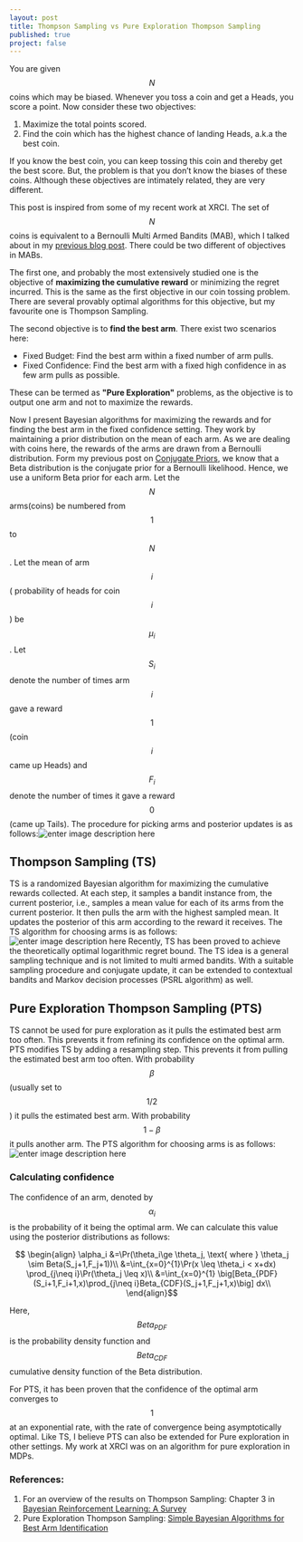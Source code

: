 ```yaml
---
layout: post
title: Thompson Sampling vs Pure Exploration Thompson Sampling
published: true
project: false
---
```



You are given $$N$$ coins which may be biased. Whenever you toss a coin and get a Heads, you score a point. Now consider these two objectives:

 1. Maximize the total points scored.
 2. Find the coin which has the highest chance of landing Heads, a.k.a the best coin.

If you know the best coin, you can keep tossing this coin and thereby get the best score. But, the problem is that you don’t know the biases of these coins. Although these objectives are intimately related, they are very different.

This post is inspired from some of my recent work at XRCI. The set of $$N$$ coins is equivalent to a Bernoulli Multi Armed Bandits (MAB), which I talked about in my [previous blog post](http://sudeepraja.github.io/Bandits/). There could be two different of objectives in MABs.

The first one, and probably the most extensively studied one is the objective of **maximizing the cumulative reward** or minimizing the regret incurred. This is the same as the first objective in our coin tossing problem. There are several provably optimal algorithms for this objective, but my favourite one is Thompson Sampling.

The second objective is to **find the best arm**. There exist two scenarios here:

 - Fixed Budget: Find the best arm within a fixed number of arm pulls. 
 - Fixed Confidence: Find the best arm with a fixed high confidence in as few arm pulls as possible.

These can be termed as **"Pure Exploration"** problems, as the objective is to output one arm and not to maximize the rewards.

Now I present Bayesian algorithms for maximizing the rewards and for finding the best arm in the fixed confidence setting.  They work by maintaining a prior distribution on the mean of each arm. As we are dealing with coins here, the rewards of the arms are drawn from a Bernoulli distribution. Form my previous post on [Conjugate Priors](http://sudeepraja.github.io/Bayes/), we know that a Beta distribution is the conjugate prior for a Bernoulli likelihood. Hence, we use a uniform Beta prior for each arm. Let the $$N$$ arms(coins) be numbered from $$1$$ to $$N$$. Let the mean of arm $$i$$( probability of heads for coin $$i$$ ) be $$\mu_i$$. Let $$S_i$$ denote the number of times arm $$i$$ gave a reward $$1$$ (coin $$i$$ came up Heads) and $$F_i$$ denote the number of times it gave a reward $$0$$ (came up Tails). The procedure for picking arms and posterior updates is as follows:![enter image description here](https://raw.githubusercontent.com/sudeepraja/sudeepraja.github.io/master/images/Bernoulli.PNG)

## Thompson Sampling (TS)
TS is a randomized Bayesian algorithm for maximizing the cumulative rewards collected. At each step, it samples a bandit instance from, the current posterior, i.e., samples a mean value for each of its arms from the current posterior. It then pulls the arm with the highest sampled mean. It updates the posterior of this arm according to the reward it receives. The TS algorithm for choosing arms is as follows:
![enter image description here](https://raw.githubusercontent.com/sudeepraja/sudeepraja.github.io/master/images/TS.PNG)
Recently, TS has been proved to achieve the theoretically optimal logarithmic regret bound. The TS idea is a general sampling technique and is not limited to multi armed bandits. With a suitable sampling procedure and conjugate update, it can be extended to contextual bandits and Markov decision processes (PSRL algorithm) as well.

## Pure Exploration Thompson Sampling (PTS)
TS cannot be used for pure exploration as it pulls the estimated best arm too often. This prevents it from refining its confidence on the optimal arm. PTS modifies TS by adding a resampling step. This prevents it from pulling the estimated best arm too often. With probability $$\beta$$ (usually set to $$1/2$$) it pulls the estimated best arm. With probability $$1-\beta$$ it pulls another arm. The PTS algorithm for choosing arms is as follows:
![enter image description here](https://raw.githubusercontent.com/sudeepraja/sudeepraja.github.io/master/images/PureExpTS.PNG)

### Calculating confidence
The confidence of an arm, denoted by $$\alpha_i$$ is the probability of it being the optimal arm. We can calculate this value using the posterior distributions as follows:

$$
\begin{align}
\alpha_i &=\Pr(\theta_i\ge \theta_j, \text{ where } \theta_j \sim Beta(S_j+1,F_j+1))\\
&=\int_{x=0}^{1}\Pr(x \leq \theta_i < x+dx) \prod_{j\neq i}\Pr(\theta_j \leq x)\\
&=\int_{x=0}^{1} \big[Beta_{PDF}(S_i+1,F_i+1,x)\prod_{j\neq i}Beta_{CDF}(S_j+1,F_j+1,x)\big] dx\\
\end{align}$$

Here, $$Beta_{PDF}$$  is the probability density function and $$Beta_{CDF}$$ cumulative density function of the Beta distribution. 

For PTS, it has been proven that the confidence of the optimal arm converges to $$1$$ at an exponential rate, with the rate of convergence being asymptotically optimal.  Like TS, I believe PTS can also be extended for Pure exploration in other settings. My work at XRCI was on an algorithm for pure exploration in MDPs.

### References:

 1. For an overview of the results on Thompson Sampling: Chapter 3 in [Bayesian Reinforcement Learning: A Survey](http://tx.technion.ac.il/~avivt/BRLS_journal.pdf)
 2. Pure Exploration Thompson Sampling: [Simple Bayesian Algorithms for Best Arm Identification](https://arxiv.org/abs/1602.08448)
